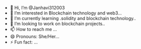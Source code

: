 - 👋 Hi, I’m @Janhavi312003
- 👀 I’m interested in Blockchain technology and web3...
- 🌱 I’m currently learning .solidity and blockchain technology..
- 💞️ I’m looking to work on blockchain projects..
- 📫 How to reach me ...
- 😄 Pronouns: She/Her...
- ⚡ Fun fact: ...

<!---
Janhavi312003/Janhavi312003 is a ✨ special ✨ repository because its `README.md` (this file) appears on your GitHub profile.
You can click the Preview link to take a look at your changes.
--->
